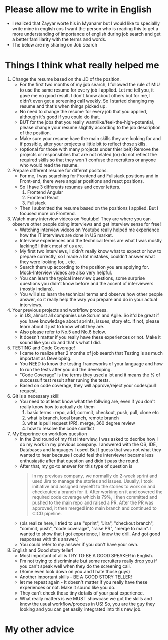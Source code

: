 # Please allow me to write in English
 - I realized that Zayyar worte his in Myanamr but I would like to speciallly write mine in english cos I want the person who is reading this to get a more understanding of importance of english during job search and get a better famililarity with the terms and words.
 - The below are my sharing on Job search

# Things I think what really helped me
 1. Change the resume based on the JD of the position.
     - For the first two months of my job search, I followed the rule of MIU to use the same resume for every job I applied. Let me tell you, it gave me no good result. I don't know about others but for me, I didn't even get a screening call weekly. So I started changing my resume and that's when things picked up.
     - No need to change the resume for every job that you applied, although it's good if you could do that.
     - BUT for the jobs that you really want/like/feel-the-high-potential, please change your resume slightly according to the job description of the position.
     - Make sure your resume have the main skills they are looking for and if possible, alter your projects a little bit to reflect those skills.
     - (optional for those with many projects under thier belt) Remove the projects or responsiblies that are not related (or) do not reflect the required skills so that they won't confuse the recruiters or anyone who would read the resume.
 3. Prepare different resume for differnt positons.
    - For me, I was searching for Frontend and Fullstack positions and in Front-end, there were angular positions and react positions.
    - So I have 3 differents resumes and cover letters. 
      1. Frontend Angular
      2. Frontend React
      3. Fullstack
    - Then I submitted the resume based on the positions I applied. But I focused more on Frontend.
  4. Watch many interview videos on Youtube! They are where you can observe other people doing interviews and get Interview sense for free!
     - Watching interview videos on Youtube really helped me experience how the IT interviews are done in US market.
     - Interview experiences and the technical terms are what I was mostly lacking!! I think most of us are.
     - My first two interviews, I didn't really know what to expect or how to prepare correctly, so I made a lot mistakes, couldn't answer what they were looking for,.. etc.
     - Search them up according to the position you are applying for. Mock-Interview videos are also very helpful.
     - You can learn the typical interview questions, some surprise questions you didn't know before and the accent of interviewers (mostly indians).
     - You will also learn the technical terms and observe how other people answer, so it really help the way you prepare and do in your actual interviews.
  5. Your previous projects and workflow process.
     - in US, almost all companies use Scrum and Agile. So it'd be great if you have knowledage about sprints, issues, story etc. If not, please learn about it just to know what they are.
     - Also please refer to No.5 and No.6 below.
     - It doesn't matter if you really have these experiences or not. Make it sound like you do and that's what I did.
  6. TESTING and Code Coverage!
     - I came to realize after 2 months of job search that Testing is as much important as Developing.
     - You NEED to know the testing frameworks of your language and how to run the tests after you did the developing.
     - "Code Coverage" is the terms they used a lot and it means the % of successulf test result after runing the tests.
     - Based on code coverage, they will approve/reject your codes/pull request.
  7. Git is a necessary skill!
      - You need to at least know what the follwing are, even if you don't really know how to actually do them
        1. basic terms : repo, add, commit, checkout, push, pull, clone etc
        2. what is branch, local branch, remote branch
        3. what is pull request (PR), merge, 360 degree review
        4. how to resolve the code conflict
  8. My Experince on workflow question
      - In the 2nd round of my frist interview, I was asked to decribe how I do my work in my previous company. I answered with the OS, IDE, Databases and languages I used. But I guess that was not what they wanted to hear because I could feel the interviewer became less enthusiastic after that question and didn't pass the round.
      - After that, my go-to answer for this type of question is
        > In my previous company, we normallly do 2-week sprint and used Jira to manage the stories and issues. Usually, I took initiative and assigned myselft to the stories to work on and checkouted a branch for it. After working on it and covered the required code coverage which is 79%, I then committed and pushed to the main repo and raised a PR. After the PR was approved, it then merged into main branch and continued to CICD pipeline.  
      - (pls realize here, I tried to use "sprint", "Jira", "checkout branch", "commit, push", "code coverage", "raise PR", "merge to main".  I wanted to show that I got experience, I know the drill. And got good responses with this answer.)
      - You could refer to my answer if you don't have your own.
  9. English and Good story teller!
     - Most important of all is TRY TO BE A GOOD SPEAKER in English.
     - I'm not trying to discriminate but some recruiters really drop you if you can't speak well when they do the screening call.
     - (Some even look down on you and I hate those guys)
     - Another important skills - BE A GOOD STORY TELLER! 
     - let me repeat again - It doesn't matter if you really have these experiences or not. Make it sound like you do.
     - They can't check those tiny details of your past experience.
     - What really matters is we MUST showcase we got the skills and know the usual workflow/process in US! So, you are the guy they looking and you can get easily integrated into this new job.

  # My other advice
